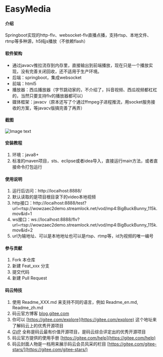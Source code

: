 # EasyMedia

#### 介绍
Springboot实现的http-flv、websocket-flv直播点播，支持rtsp、本地文件、rtmp等多种源，h5纯js播放（不依赖flash）

#### 软件架构
* 通过javacv推拉流存到内存里，直接输出到前端播放，现在只是一个播放实现，没有完善关闭回收，还不适用于生产环境。
* 后端：springboot，集成websocket
* 前端：html5
* 播放器：西瓜播放器（字节跳动家的，不介绍了，抖音视频、西瓜视频都杠杠的，当然只要支持flv的播放器都可以）
* 媒体框架：javacv（原本还写了个通过ffmpeg子进程推流，用socket服务接收的方案，等javacv版搞完善了再弄）

#### 截图
![Image text](https://gitee.com/52jian/EasyMedia/raw/master/snapshot/image1.png)


#### 安装教程

1.  环境：java8+
2.  标准的maven项目，sts、eclipse或者idea导入，直接运行main方法，或者直接命令打包运行

#### 使用说明

1.  运行后访问：http://localhost:8888/
2.  默认读取的是项目根目录下的video本地视频
3.  http接口：http://localhost:8888/test?url=rtsp://wowzaec2demo.streamlock.net/vod/mp4:BigBuckBunny_115k.mov&id=1
4.  ws接口：ws://localhost:8888/flv?url=rtsp://wowzaec2demo.streamlock.net/vod/mp4:BigBuckBunny_115k.mov&id=2
5.  url为输地址、可以是本地地址也可以是rtsp、rtmp等，id为视频的唯一编号

#### 参与贡献

1.  Fork 本仓库
2.  新建 Feat_xxx 分支
3.  提交代码
4.  新建 Pull Request


#### 码云特技

1.  使用 Readme\_XXX.md 来支持不同的语言，例如 Readme\_en.md, Readme\_zh.md
2.  码云官方博客 [blog.gitee.com](https://blog.gitee.com)
3.  你可以 [https://gitee.com/explore](https://gitee.com/explore) 这个地址来了解码云上的优秀开源项目
4.  [GVP](https://gitee.com/gvp) 全称是码云最有价值开源项目，是码云综合评定出的优秀开源项目
5.  码云官方提供的使用手册 [https://gitee.com/help](https://gitee.com/help)
6.  码云封面人物是一档用来展示码云会员风采的栏目 [https://gitee.com/gitee-stars/](https://gitee.com/gitee-stars/)
